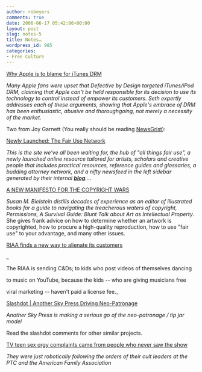```yaml
---
author: robmyers
comments: true
date: 2006-06-17 05:42:06+00:00
layout: post
slug: notes-5
title: Notes…
wordpress_id: 985
categories:
- Free Culture
---
```


  
[Why Apple is to blame for iTunes DRM](http://www.boingboing.net/2006/06/15/why_apple_is_to_blam.html)  


  
_Many Apple fans were upset that Defective by Design targeted iTunes/iPod DRM, claiming that Apple can't be held responsible for its decision to use its technology to control instead of empower its customers. Seth expertly addresses each of these arguments, showing that Apple's embrace of DRM has been enthusiastic, abusive and thoroughgoing, not merely a necessity of the market._  


  
Two from Joy Garnett (You really should be reading [NewsGrist](http://newsgrist.typepad.com/)):  


  
[Newly Launched: The Fair Use Network](http://newsgrist.typepad.com/underbelly/2006/06/newly_launched_.html)  


  
_This is the site we've all been waiting for, the hub of "all things fair use", a newly launched online resource tailored for artists, scholars and creative people that includes practical resources, reference guides and glossaries, a budding attorney network, and a nifty newsfeed in the left sidebar generated by their internal __[blog](http://blogs.fairusenetwork.org/)__...._  


  
[A NEW MANIFESTO FOR THE COPYRIGHT WARS](http://newsgrist.typepad.com/underbelly/2006/06/susan_bielstein.html)  


  
_Susan M. Bielstein distills decades of experience as an editor of illustrated books for a guide to navigating the treacherous waters of copyright, Permissions, A Survival Guide: Blunt Talk about Art as Intellectual Property_. She gives frank advice on how to determine whether an artwork is copyrighted, how to procure a high-quality reproduction, how to use "fair use" to your advantage, and many other issues.  


  
[RIAA finds a new way to alienate its customers](http://wilwheaton.typepad.com/wwdnbackup/2006/06/riaa_finds_a_ne.html)  
  
_  
  
The RIAA is sending C&Ds; to kids who post videos of themselves dancing  
  
to music on YouTube, because the kids -- who are giving musicians free  
  
viral marketing -- haven't paid a license fee._  


  
[Slashdot | Another Sky Press Driving Neo-Patronage](http://slashdot.org/articles/06/06/14/1849225.shtml)  


  
_Another Sky Press is making a serious go of the neo-patronage / tip jar model_  


  
Read the slashdot comments for other similar projects.  


  
[TV teen sex orgy complaints came from people who never saw the show](http://www.boingboing.net/2006/06/14/tv_teen_sex_orgy_com.html)  


  
_They were just robotically following the orders of their cult leaders at the PTC and the American Family Association_  


  


